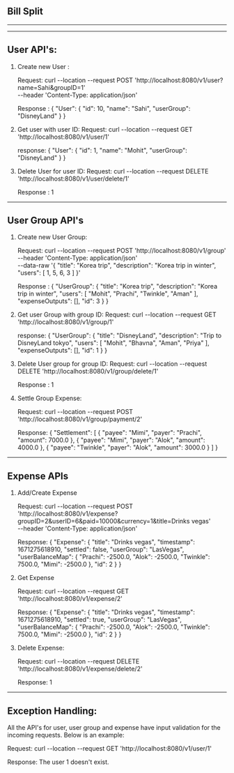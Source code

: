 Bill Split
-------------
------------------------------------
--------------------------------------

User API's:
------------

1. Create new User :

   Request: curl --location --request POST 'http://localhost:8080/v1/user?name=Sahi&groupID=1' \
   --header 'Content-Type: application/json'

   Response :
   {
   "User": {
   "id": 10,
   "name": "Sahi",
   "userGroup": "DisneyLand"
   }
   }

2. Get user with user ID:
   Request: curl --location --request GET 'http://localhost:8080/v1/user/1'
   
   response: {
   "User": {
   "id": 1,
   "name": "Mohit",
   "userGroup": "DisneyLand"
   }
   }

3. Delete User for user ID:
   Request: curl --location --request DELETE 'http://localhost:8080/v1/user/delete/1'
   
   Response : 1

--------------------------------------------

User Group API's
----------------

1. Create new User Group:

   Request: curl --location --request POST 'http://localhost:8080/v1/group' \
   --header 'Content-Type: application/json' \
   --data-raw '{
   "title": "Korea trip",
   "description": "Korea trip in winter",
   "users": [
   1,
   5,
   6,
   3
   ]
   }'

   Response :
   {
   "UserGroup": {
   "title": "Korea trip",
   "description": "Korea trip in winter",
   "users": [
   "Mohit",
   "Prachi",
   "Twinkle",
   "Aman"
   ],
   "expenseOutputs": [],
   "id": 3
   }
   }

2. Get user Group with group ID:
   Request: curl --location --request GET 'http://localhost:8080/v1/group/1'

   response: {
   "UserGroup": {
   "title": "DisneyLand",
   "description": "Trip to DisneyLand tokyo",
   "users": [
   "Mohit",
   "Bhavna",
   "Aman",
   "Priya"
   ],
   "expenseOutputs": [],
   "id": 1
   }
   }

3. Delete User group for group ID:
   Request: curl --location --request DELETE 'http://localhost:8080/v1/group/delete/1'

   Response : 1

4. Settle Group Expense:

   Request: curl --location --request POST 'http://localhost:8080/v1/group/payment/2'

   Response: {
   "Settlement": [
   {
   "payee": "Mimi",
   "payer": "Prachi",
   "amount": 7000.0
   },
   {
   "payee": "Mimi",
   "payer": "Alok",
   "amount": 4000.0
   },
   {
   "payee": "Twinkle",
   "payer": "Alok",
   "amount": 3000.0
   }
   ]
   }

-----------------------------------------------------

Expense APIs
-------------

1. Add/Create Expense

   Request: curl --location --request POST 'http://localhost:8080/v1/expense?groupID=2&userID=6&paid=10000&currency=1&title=Drinks vegas' \
   --header 'Content-Type: application/json'

   Response:
   {
   "Expense": {
   "title": "Drinks vegas",
   "timestamp": 1671275618910,
   "settled": false,
   "userGroup": "LasVegas",
   "userBalanceMap": {
   "Prachi": -2500.0,
   "Alok": -2500.0,
   "Twinkle": 7500.0,
   "Mimi": -2500.0
   },
   "id": 2
   }
   }

2. Get Expense

   Request: curl --location --request GET 'http://localhost:8080/v1/expense/2'

   Response: {
   "Expense": {
   "title": "Drinks vegas",
   "timestamp": 1671275618910,
   "settled": true,
   "userGroup": "LasVegas",
   "userBalanceMap": {
   "Prachi": -2500.0,
   "Alok": -2500.0,
   "Twinkle": 7500.0,
   "Mimi": -2500.0
   },
   "id": 2
   }
   }

3. Delete Expense:

   Request: curl --location --request DELETE 'http://localhost:8080/v1/expense/delete/2'

   Response: 1

----------------------------------------------------------

Exception Handling:
--------------------

All the API's for user, user group and expense have input validation for the incoming requests. 
Below is an example:

Request: curl --location --request GET 'http://localhost:8080/v1/user/1'

Response: The user 1 doesn't exist.
